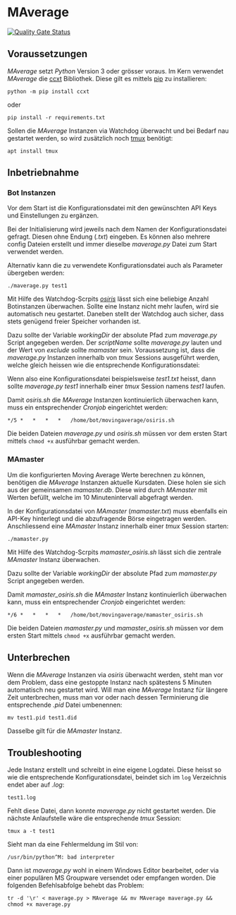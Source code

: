 # MAverage

[![Quality Gate Status](https://sonarcloud.io/api/project_badges/measure?project=RetGal_MAverage&metric=alert_status)](https://sonarcloud.io/dashboard?id=RetGal_MAverage)

## Voraussetzungen

*MAverage* setzt *Python* Version 3 oder grösser voraus.
Im Kern verwendet *MAverage* die [ccxt](https://github.com/ccxt/ccxt) Bibliothek. Diese gilt es mittels [pip](https://pypi.org/project/pip/) zu installieren:

`python -m pip install ccxt`

oder

`pip install -r requirements.txt`

Sollen die *MAverage* Instanzen via Watchdog überwacht und bei Bedarf nau gestartet werden, so wird zusätzlich noch [tmux](https://github.com/tmux/tmux/wiki) benötigt:

`apt install tmux`


## Inbetriebnahme
### Bot Instanzen
Vor dem Start ist die Konfigurationsdatei mit den gewünschten API Keys und Einstellungen zu ergänzen.

Bei der Initialisierung wird jeweils nach dem Namen der Konfigurationsdatei gefragt. Diesen ohne Endung (*.txt*) eingeben. 
Es können also mehrere config Dateien erstellt und immer dieselbe *maverage.py* Datei zum Start verwendet werden.

Alternativ kann die zu verwendete Konfigurationsdatei auch als Parameter übergeben werden:

`./maverage.py test1`

Mit Hilfe des Watchdog-Scrpits *[osiris](https://github.com/RetGal/osiris)* lässt sich eine beliebige Anzahl Botinstanzen überwachen.
Sollte eine Instanz nicht mehr laufen, wird sie automatisch neu gestartet. Daneben stellt der Watchdog auch sicher, dass stets genügend freier Speicher vorhanden ist.

Dazu sollte der Variable *workingDir* der absolute Pfad zum *maverage.py* Script angegeben werden.
Der *scriptName* sollte *maverage.py* lauten und der Wert von *exclude* sollte *mamaster* sein.
Voraussetzung ist, dass die *maverage.py* Instanzen innerhalb von *tmux* Sessions ausgeführt werden, welche gleich heissen wie die entsprechende Konfigurationsdatei:

Wenn also eine Konfigurationsdatei beispielsweise *test1.txt* heisst, dann sollte *maverage.py test1* innerhalb einer *tmux* Session namens *test1* laufen.

Damit *osiris.sh* die *MAverage*  Instanzen kontinuierlich überwachen kann, muss ein entsprechender *Cronjob* eingerichtet werden:

`*/5 *   *   *   *   /home/bot/movingaverage/osiris.sh`

Die beiden Dateien *maverage.py* und *osiris.sh* müssen vor dem ersten Start mittels `chmod +x` ausführbar gemacht werden.

### MAmaster

Um die konfigurierten Moving Average Werte berechnen zu können, benötigen die *MAverage* Instanzen aktuelle Kursdaten.
Diese holen sie sich aus der gemeinsamen *mamaster.db*. Diese wird durch *MAmaster* mit Werten befüllt, welche im 10 Minutenintervall abgefragt werden.

In der Konfigurationsdatei von *MAmaster* (*mamaster.txt*) muss ebenfalls ein API-Key hinterlegt und die abzufragende Börse eingetragen werden.
Anschliessend eine *MAmaster* Instanz innerhalb einer *tmux* Session starten:

`./mamaster.py`

Mit Hilfe des Watchdog-Scrpits *mamaster_osiris.sh* lässt sich die zentrale *MAmaster* Instanz überwachen.

Dazu sollte der Variable *workingDir* der absolute Pfad zum *mamaster.py* Script angegeben werden.

Damit *mamaster_osiris.sh* die *MAmaster*  Instanz kontinuierlich überwachen kann, muss ein entsprechender *Cronjob* eingerichtet werden:

`*/6 *   *   *   *   /home/bot/movingaverage/mamaster_osiris.sh`

Die beiden Dateien *mamaster.py* und *mamaster_osiris.sh* müssen vor dem ersten Start mittels `chmod +x` ausführbar gemacht werden.

## Unterbrechen

Wenn die *MAverage* Instanzen via *osiris* überwacht werden, steht man vor dem Problem, dass eine gestoppte Instanz nach spätestens 5 Minuten automatisch neu gestartet wird. Will man eine *MAverage* Instanz für längere Zeit unterbrechen, muss man vor oder nach dessen Terminierung die entsprechende *.pid* Datei umbenennen:

`mv test1.pid test1.did`

Dasselbe gilt für die *MAmaster* Instanz.

## Troubleshooting

Jede Instanz erstellt und schreibt in eine eigene Logdatei. Diese heisst so wie die entsprechende Konfigurationsdatei, beindet sich im `log` Verzeichnis endet aber auf *.log*:

`test1.log`

Fehlt diese Datei, dann konnte *maverage.py* nicht gestartet werden.
Die nächste Anlaufstelle wäre die entsprechende *tmux* Session:

`tmux a -t test1`

Sieht man da eine Fehlermeldung im Stil von:

`/usr/bin/python^M: bad interpreter`

Dann ist *maverage.py* wohl in einem Windows Editor bearbeitet, oder via einer populären MS Groupware versendet oder empfangen worden. Die folgenden Befehlsabfolge behebt das Problem:

`tr -d '\r' < maverage.py > MAverage && mv MAverage maverage.py && chmod +x maverage.py`
